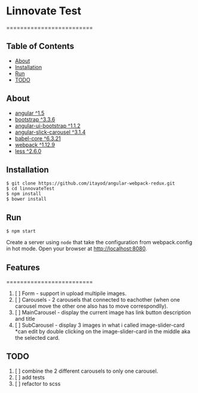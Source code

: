 # Linnovate Test
=========================

## Table of Contents

- [About](#about)
- [Installation](#installation)
- [Run](#run)
- [TODO](#TODO)

## About

- [angular ^1.5](https://github.com/angular/angular.js.git)
- [bootstrap ^3.3.6](https://github.com/twbs/bootstrap.git)
- [angular-ui-bootstrap ^1.1.2](https://github.com/angular-ui/bootstrap)
- [angular-slick-carousel ^3.1.4](https://github.com/devmark/angular-slick-carousel)
- [babel-core ^6.3.21](https://github.com/babel/babel/tree/master/packages/babel-core)
- [webpack ^1.12.9](https://github.com/webpack/webpack)
- [less ^2.6.0](https://github.com/less/less.js)

## Installation
```
$ git clone https://github.com/itayod/angular-webpack-redux.git
$ cd linnovateTest
$ npm install
$ bower install
```

## Run
```
$ npm start
```
Create a server using `node` that take the configuration from webpack.config in hot mode.
Open your browser at [http://localhost:8080](http://localhost:8080).

## Features
=========================
1. [ ] Form - support in upload multipile images.
2. [ ] Carousels - 2 carousels that connected to eachother (when one carousel move the other one also has to move correspondlly).
3. [ ] MainCarousel - display the current image has link button description and title
4. [ ] SubCarousel - display 3 images in what i called image-slider-card *can edit by double clicking on the image-slider-card in the middle aka the selected card.
 

## TODO
1. [ ] combine the 2 different carousels to only one carousel.
2. [ ] add tests
3. [ ] refactor to scss

